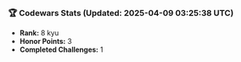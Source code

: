 ### 🏆 Codewars Stats (Updated: 2025-04-09 03:25:38 UTC)

- **Rank:** 8 kyu
- **Honor Points:** 3
- **Completed Challenges:** 1
